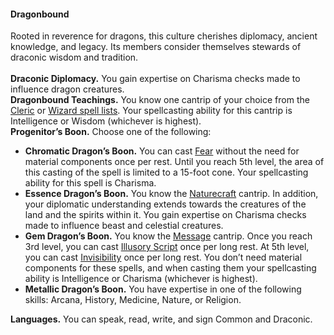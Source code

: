 #### Dragonbound

Rooted in reverence for dragons, this culture cherishes diplomacy, ancient knowledge, and legacy.
Its members consider themselves stewards of draconic wisdom and tradition.
\
\
**Draconic Diplomacy.**
You gain expertise on Charisma checks made to influence dragon creatures.
\
**Dragonbound Teachings.**
You know one cantrip of your choice from the [Cleric](#Cleric_Spells_cleric_spells) or [Wizard spell lists](#Wizard_Spells_wizard_spells).
Your spellcasting ability for this cantrip is Intelligence or Wisdom (whichever is highest).
\
**Progenitor’s Boon.**
Choose one of the following:

- **Chromatic Dragon’s Boon.**
  You can cast [Fear](#Fear_fear) without the need for material components once per rest.
  Until you reach 5th level, the area of this casting of the spell is limited to a 15-foot cone.
  Your spellcasting ability for this spell is Charisma.
- **Essence Dragon’s Boon.**
  You know the [Naturecraft](#Naturecraft_naturecraft) cantrip.
  In addition, your diplomatic understanding extends towards the creatures of the land and the spirits within it.
  You gain expertise on Charisma checks made to influence beast and celestial creatures.
- **Gem Dragon’s Boon.**
  You know the [Message](#Message_message) cantrip.
  Once you reach 3rd level, you can cast [Illusory Script](#Illusory_Script_illusory_script) once per long rest.
  At 5th level, you can cast [Invisibility](#Invisibility_invisibility) once per long rest.
  You don’t need material components for these spells, and when casting them your spellcasting ability is Intelligence or Charisma (whichever is highest).
- **Metallic Dragon’s Boon.**
  You have expertise in one of the following skills: Arcana, History, Medicine, Nature, or Religion.

**Languages.**
You can speak, read, write, and sign Common and Draconic.
